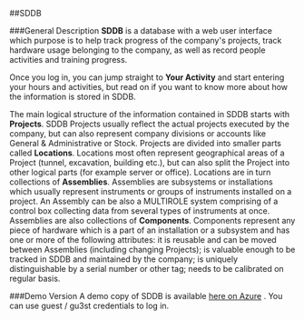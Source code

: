 ##SDDB

###General Description
**SDDB** is a database with a web user interface which purpose is to help track progress of the company's projects, track hardware usage belonging to the company, as well as  record people activities and training progress.

Once you log in, you can jump straight to **Your Activity** and start entering your hours and activities, but read on if you want to know more about how the information is stored in SDDB.

The main logical structure of the information contained in SDDB starts with **Projects**. SDDB Projects usually reflect the actual projects executed by the company, but can also represent company divisions or accounts like General & Administrative or Stock.
Projects are divided into smaller parts called **Locations**. Locations most often represent geographical areas of a Project (tunnel, excavation, building etc.), but can also split the Project into other logical parts (for example server or office).
Locations are in turn collections of **Assemblies**. Assemblies are subsystems or installations which usually represent instruments or groups of instruments installed on a project. An Assembly can be also a MULTIROLE system comprising of a control box collecting data from several types of instruments at once.
Assemblies are also collections of **Components**. Components represent any piece of hardware which is a part of an installation or a subsystem and has one or more of the following attributes: it is reusable and can be moved between Assemblies (including changing Projects); is valuable enough to be tracked in SDDB and maintained by the company; is uniquely distinguishable by a serial number or other tag; needs to be calibrated on regular basis.

###Demo Version
A demo copy of SDDB is available [here on Azure](https://sddb.azurewebsites.net/) . You can use guest / gu3st credentials to log in.

